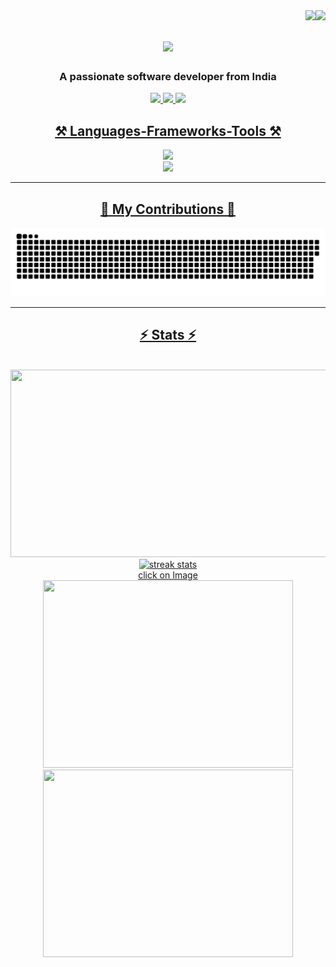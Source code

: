 <img align="right" src="https://wakatime.com/badge/user/018e92de-fd36-49db-920c-68aa5cee604c.svg" />
<img align="right" src="https://visitor-badge.laobi.icu/badge?page_id=Sangam5756.sangammundhe" />

<h1 align="center">
    <img src="https://readme-typing-svg.herokuapp.com/?font=Righteous&size=35&center=true&vCenter=true&width=500&height=70&duration=4000&lines=Hi+There!+👋;+I'm+Sangam+Mundhe!;" />
</h1> 
<h3 align="center">A passionate software developer from India</h3>
<div align="center"> 
  <a href="mailto:sangammunde3@gmail.com">
    <img src="https://img.shields.io/badge/Gmail-333333?style=for-the-badge&logo=gmail&logoColor=red" />
  </a>
  <a href="https://www.linkedin.com/in/sangammundhe" target="_blank">
    <img src="https://img.shields.io/badge/LinkedIn-0077B5?style=for-the-badge&logo=linkedin&logoColor=white" target="_blank" />
       <a href="https://wakatime.com/@sangammundhe" target="_blank">
    <img src="https://img.shields.io/badge/wakatime-black?style=for-the-badge" target="_blank" />

</div>


<h2 align="center">⚒️ Languages-Frameworks-Tools ⚒️</h2>
<div align="center">
    <img src="https://skillicons.dev/icons?i=bootstrap,react,html,css,vscode,github,git" />
    <br>
    <img src="https://skillicons.dev/icons?i=nodejs,python,javascript,express,mongodb,c,java,mysql" /><br>
</div>
<hr/>
<div align="center">
  <h2>🐍 My Contributions 🐍</h2> 
  <img alt="snake eating my contributions" src="https://raw.githubusercontent.com/sangam5756/sangammundhe/output/github-contribution-grid-snake.svg" />
 </div>
<hr/>
<h2 align="center">⚡  Stats  ⚡</h2>
<br>
<div align=center>
    
  <img width=700 height=300 src="https://leetcard.jacoblin.cool/sangammunde3?theme=dark&font=Comfortaa&ext=heatmap"/>
<!--   <img width=390 src="https://streak-stats.demolab.com?user=Sangam5756&theme=dark&date_format=j%20M%5B%20Y%5D" alt="streak stats"/> -->
<!--   https://leetcode.com/sangammunde3/ -->
    
 <img width=800  src="https://github-readme-activity-graph.vercel.app/graph?username=Sangam5756&theme=dracula" alt="streak stats"/> 
    <br>
    click on Image
    <br>
  <img  width=400 height=300 src="https://wakatime.com/share/@sangammundhe/e8516248-30ab-4b62-8302-7724b68e5f9e.svg"/>
    <img  width=400 height=300 src="https://wakatime.com/share/@sangammundhe/6cb3c106-0d30-47b4-922e-5ec61f2f756d.svg"/>
    
</div>

